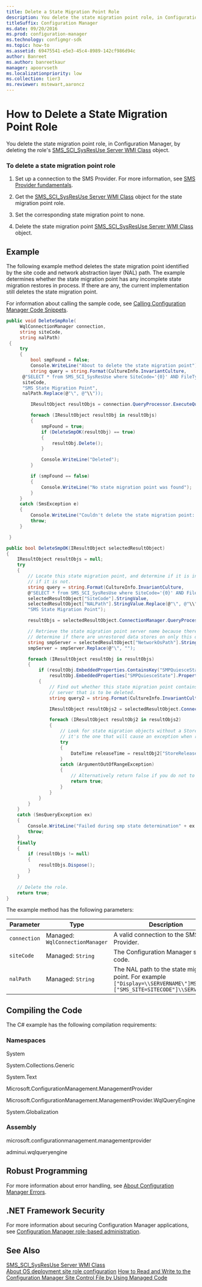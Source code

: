 ```yaml
---
title: Delete a State Migration Point Role
description: You delete the state migration point role, in Configuration Manager, by deleting the role's SMS_SCI_SysResUse Server WMI Class object.
titleSuffix: Configuration Manager
ms.date: 09/20/2016
ms.prod: configuration-manager
ms.technology: configmgr-sdk
ms.topic: how-to
ms.assetid: 69475541-e5e3-45c4-8989-142cf986d94c
author: Banreet
ms.author: banreetkaur
manager: apoorvseth
ms.localizationpriority: low
ms.collection: tier3
ms.reviewer: mstewart,aaroncz 
---
```

# How to Delete a State Migration Point Role
You delete the state migration point role, in Configuration Manager, by deleting the role's [SMS_SCI_SysResUse Server WMI Class](../../develop/reference/core/servers/configure/sms_sci_sysresuse-server-wmi-class.md) object.  

### To delete a state migration point role  

1.  Set up a connection to the SMS Provider. For more information, see [SMS Provider fundamentals](../core/understand/sms-provider-fundamentals.md).  

2.  Get the [SMS_SCI_SysResUse Server WMI Class](../../develop/reference/core/servers/configure/sms_sci_sysresuse-server-wmi-class.md) object for the state migration point role.  

3.  Set the corresponding state migration point to none.  

4.  Delete the state migration point [SMS_SCI_SysResUse Server WMI Class](../../develop/reference/core/servers/configure/sms_sci_sysresuse-server-wmi-class.md) object.  

## Example  
 The following example method deletes the state migration point identified by the site code and network abstraction layer (NAL) path. The example determines whether the state migration point has any incomplete state migration restores in process. If there are any, the current implementation still deletes the state migration point.  

 For information about calling the sample code, see [Calling Configuration Manager Code Snippets](../../develop/core/understand/calling-code-snippets.md).  

```c#  
public void DeleteSmpRole(  
     WqlConnectionManager connection,  
     string siteCode,  
     string nalPath)  
 {  
     try  
     {  
         bool smpFound = false;  
         Console.WriteLine("About to delete the state migration point");  
         string query = string.Format(CultureInfo.InvariantCulture,  
      @"SELECT * from SMS_SCI_SysResUse where SiteCode='{0}' AND FileType=2 AND RoleName='{1}'AND NALPath='{2}'",  
      siteCode,  
      "SMS State Migration Point",  
      nalPath.Replace(@"\", @"\\"));  

         IResultObject resultObjs = connection.QueryProcessor.ExecuteQuery(query);  

         foreach (IResultObject resultObj in resultObjs)  
         {  
             smpFound = true;  
             if (DeleteSmpOK(resultObj) == true)  
             {  
                 resultObj.Delete();  
             }  

             Console.WriteLine("Deleted");  
         }  

         if (smpFound == false)  
         {  
             Console.WriteLine("No state migration point was found");  
         }  
     }  
     catch (SmsException e)  
     {  
         Console.WriteLine("Couldn't delete the state migration point: " + e.Message);  
         throw;  
     }  

 }  

public bool DeleteSmpOK(IResultObject selectedResultObject)  
{  
    IResultObject resultObjs = null;  
    try  
    {  
        // Locate this state migration point, and determine if it is in QuiesceState or not, normal deletion  
        // if it is not.  
        string query = string.Format(CultureInfo.InvariantCulture,  
        @"SELECT * from SMS_SCI_SysResUse where SiteCode='{0}' AND FileType=2 AND NALPath='{1}' AND RoleName='{2}'",  
        selectedResultObject["SiteCode"].StringValue,  
        selectedResultObject["NALPath"].StringValue.Replace(@"\", @"\\"),  
        "SMS State Migration Point");  

        resultObjs = selectedResultObject.ConnectionManager.QueryProcessor.ExecuteQuery(query);  

        // Retrieve the state migration point server name because there could be more than one state migration point on the site, and you want to  
        // determine if there are unrestored data stores on only this one.  
        string smpServer = selectedResultObject["NetworkOsPath"].StringValue;  
        smpServer = smpServer.Replace(@"\", "");  

        foreach (IResultObject resultObj in resultObjs)  
        {  
            if (resultObj.EmbeddedProperties.ContainsKey("SMPQuiesceState") == true &&  
                resultObj.EmbeddedProperties["SMPQuiesceState"].Properties["Value"].IntegerValue != 0)  
            {  
                // Find out whether this state migration point contains any stateMigrationRestores that are incomplete on this  
                // server that is to be deleted.  
                string query2 = string.Format(CultureInfo.InvariantCulture, @"SELECT * from SMS_StateMigration where StorePath Like '%{0}%'", smpServer);  

                IResultObject resultObjs2 = selectedResultObject.ConnectionManager.QueryProcessor.ExecuteQuery(query2);  

                foreach (IResultObject resultObj2 in resultObjs2)  
                {  
                    // Look for state migration objects without a StoreReleaseData/Migration date  
                    // it's the one that will cause an exception when reading releasetime because it is not a valid datetime.  
                    try  
                    {  
                        DateTime releaseTime = resultObj2["StoreReleaseDate"].DateTimeValue;  
                    }  
                    catch (ArgumentOutOfRangeException)  
                    {  
                        // Alternatively return false if you do not to delete.  
                        return true;  
                    }  
                }  
            }  
        }  
    }  
    catch (SmsQueryException ex)  
    {  
        Console.WriteLine("Failed during smp state determination" + ex.Message);  
        throw;  
    }  
    finally  
    {  
        if (resultObjs != null)  
        {  
            resultObjs.Dispose();  
        }  
    }  

    // Delete the role.  
    return true;  
}  
```  

 The example method has the following parameters:  

|Parameter|Type|Description|
|-|-|-|
|`connection`|Managed: `WqlConnectionManager`|A valid connection to the SMS Provider.|  
|`siteCode`|Managed: `String`|The Configuration Manager site code.|  
|`nalPath`|Managed: `String`|The NAL path to the state migration point. For example `["Display=\\SERVERNAME\"]MSWNET:["SMS_SITE=SITECODE"]\\SERVERNAME\`|  

## Compiling the Code  
 The C# example has the following compilation requirements:  

### Namespaces  
 System  

 System.Collections.Generic  

 System.Text  

 Microsoft.ConfigurationManagement.ManagementProvider  

 Microsoft.ConfigurationManagement.ManagementProvider.WqlQueryEngine  

 System.Globalization  

### Assembly  
 microsoft.configurationmanagement.managementprovider  

 adminui.wqlqueryengine  

## Robust Programming  
 For more information about error handling, see [About Configuration Manager Errors](../../develop/core/understand/about-configuration-manager-errors.md).  

## .NET Framework Security  
 For more information about securing Configuration Manager applications, see [Configuration Manager role-based administration](../../develop/core/servers/configure/role-based-administration.md).  

## See Also  
 [SMS_SCI_SysResUse Server WMI Class](../../develop/reference/core/servers/configure/sms_sci_sysresuse-server-wmi-class.md)   
 [About OS deployment site role configuration](about-operating-system-deployment-site-role-configuration.md)
 [How to Read and Write to the Configuration Manager Site Control File by Using Managed Code](../../develop/core/understand/how-to-read-and-write-to-the-site-control-file-by-using-managed-code.md)
